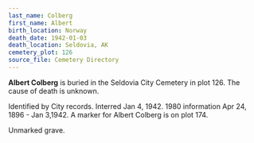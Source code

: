```yaml
---
last_name: Colberg
first_name: Albert
birth_location: Norway
death_date: 1942-01-03
death_location: Seldovia, AK
cemetery_plot: 126
source_file: Cemetery Directory
---
```

**Albert   Colberg** is buried in the Seldovia City Cemetery in plot 126.  The cause of death is unknown.

Identified by City records. Interred Jan 4, 1942. 1980 information Apr 24, 1896 - Jan 3,1942. A marker for Albert Colberg is on plot 174.

Unmarked grave.
